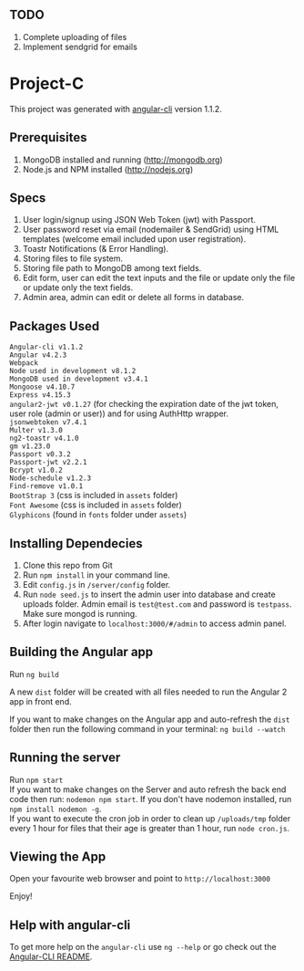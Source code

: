 ## TODO
1. Complete uploading of files
2. Implement sendgrid for emails

# Project-C

This project was generated with [angular-cli](https://github.com/angular/angular-cli) version 1.1.2.

## Prerequisites
1. MongoDB installed and running (http://mongodb.org)
2. Node.js and NPM installed (http://nodejs.org)

## Specs
1. User login/signup using JSON Web Token (jwt) with Passport.
2. User password reset via email (nodemailer & SendGrid) using HTML templates (welcome email included upon user registration).
3. Toastr Notifications (& Error Handling).
4. Storing files to file system.
5. Storing file path to MongoDB among text fields.
6. Edit form, user can edit the text inputs and the file or update only the file or update only the text fields.
7. Admin area, admin can edit or delete all forms in database.

## Packages Used
`Angular-cli v1.1.2` <br />
`Angular v4.2.3` <br />
`Webpack` <br />
`Node used in development v8.1.2` <br/>
`MongoDB used in development v3.4.1` <br/>
`Mongoose v4.10.7` <br />
`Express v4.15.3` <br />
`angular2-jwt v0.1.27` (for checking the expiration date of the jwt token, user role (admin or user)) and for using AuthHttp wrapper.<br />
`jsonwebtoken v7.4.1` <br />
`Multer v1.3.0` <br />
`ng2-toastr v4.1.0` <br />
`gm v1.23.0` <br />
`Passport v0.3.2` <br />
`Passport-jwt v2.2.1` <br />
`Bcrypt v1.0.2` <br />
`Node-schedule v1.2.3` <br />
`Find-remove v1.0.1` <br />
`BootStrap 3`  (css is included in `assets` folder) <br/>
`Font Awesome` (css is included in `assets` folder) <br/>
`Glyphicons`   (found in `fonts` folder under `assets`) <br/>

## Installing Dependecies
1. Clone this repo from Git
2. Run `npm install` in your command line.
3. Edit `config.js` in `/server/config` folder.
4. Run `node seed.js` to insert the admin user into database and create uploads folder. Admin email is `test@test.com` and password is `testpass`.  Make sure mongod is running.
5. After login navigate to `localhost:3000/#/admin` to access admin panel.

## Building the Angular app
Run `ng build`

A new `dist` folder will be created with all files needed to run the Angular 2 app in front end.

If you want to make changes on the Angular app and auto-refresh the `dist` folder then run the following command in your terminal:
 `ng build --watch`

## Running the server
Run `npm start` <br />
If you want to make changes on the Server and auto refresh the back end code then run: `nodemon npm start`. If you don't have nodemon installed, run `npm install nodemon -g`. <br />
If you want to execute the cron job in order to clean up `/uploads/tmp` folder every 1 hour for files that their age is greater than 1 hour, run `node cron.js`.

## Viewing the App
Open your favourite web browser and point to `http://localhost:3000`

Enjoy!

## Help with angular-cli
To get more help on the `angular-cli` use `ng --help` or go check out the [Angular-CLI README](https://github.com/angular/angular-cli/blob/master/README.md).

